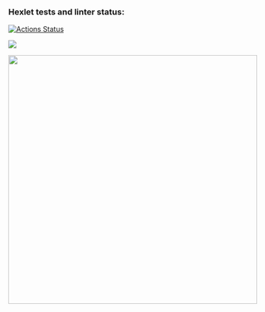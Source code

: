 ### Hexlet tests and linter status:
[![Actions Status](https://github.com/Kachabery/frontend-project-46/workflows/hexlet-check/badge.svg)](https://github.com/Kachabery/frontend-project-46/actions)

<a href="https://codeclimate.com/github/Kachabery/frontend-project-46/maintainability"><img src="https://api.codeclimate.com/v1/badges/0480a47f4e1b814dd51b/maintainability" /></a>




<a href="https://asciinema.org/a/eXkrXLQSSD5n3bq55JL9Aakkj?autoplay=1"><img src="https://asciinema.org/a/eXkrXLQSSD5n3bq55JL9Aakkj.png" width="500"/></a>
